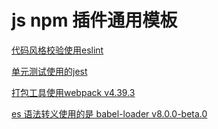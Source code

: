 # js npm 插件通用模板

[代码风格校验使用eslint](http://eslint.cn/)

[单元测试使用的jest](https://jestjs.io/zh-Hans/)

[打包工具使用webpack v4.39.3](https://www.webpackjs.com)

[es 语法转义使用的是 babel-loader v8.0.0-beta.0](https://github.com/babel/babel-loader)





